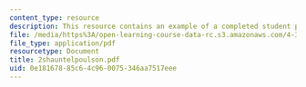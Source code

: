 ```yaml
---
content_type: resource
description: This resource contains an example of a completed student project.
file: /media/https%3A/open-learning-course-data-rc.s3.amazonaws.com/4-301-introduction-to-the-visual-arts-spring-2007/0e18167885c64c960075346aa7517eee_2shauntelpoulson.pdf
file_type: application/pdf
resourcetype: Document
title: 2shauntelpoulson.pdf
uid: 0e181678-85c6-4c96-0075-346aa7517eee
---
```

